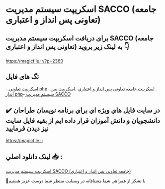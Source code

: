 # اسکریپت سیستم مدیریت SACCO (جامعه تعاونی پس انداز و اعتباری)

## برای دریافت اسکریپت سیستم مدیریت SACCO (جامعه تعاونی پس انداز و اعتباری) به لینک زیر بروید 👇

https://magicfile.ir/?p=2360

## تگ های فایل

-[ اسکریپت تعاوني php](https://magicfile.ir/product/%d8%a7%d8%b3%da%a9%d8%b1%db%8c%d9%be%d8%aa%d8%b3%d9%8a%d8%b3%d8%aa%d9%85-%d9%85%d8%af%d9%8a%d8%b1%d9%8a%d8%aa-sacco-%d8%ac%d8%a7%d9%85%d8%b9%d9%87-%d8%aa%d8%b9%d8%a7%d9%88%d9%86%d9%8a-%d9%be%d8%b3-%d8%a7%d9%86%d8%af%d8%a7%d8%b2-%d9%88-%d8%a7%d8%b9%d8%aa%d8%a8%d8%a7%d8%b1%d9%8a/)-[ اسکریپت جامعه تعاوني پس انداز و اعتباري](https://magicfile.ir/product/%d8%a7%d8%b3%da%a9%d8%b1%db%8c%d9%be%d8%aa%d8%b3%d9%8a%d8%b3%d8%aa%d9%85-%d9%85%d8%af%d9%8a%d8%b1%d9%8a%d8%aa-sacco-%d8%ac%d8%a7%d9%85%d8%b9%d9%87-%d8%aa%d8%b9%d8%a7%d9%88%d9%86%d9%8a-%d9%be%d8%b3-%d8%a7%d9%86%d8%af%d8%a7%d8%b2-%d9%88-%d8%a7%d8%b9%d8%aa%d8%a8%d8%a7%d8%b1%d9%8a/)-[ اسکریپت پس انداز php](https://magicfile.ir/product/%d8%a7%d8%b3%da%a9%d8%b1%db%8c%d9%be%d8%aa%d8%b3%d9%8a%d8%b3%d8%aa%d9%85-%d9%85%d8%af%d9%8a%d8%b1%d9%8a%d8%aa-sacco-%d8%ac%d8%a7%d9%85%d8%b9%d9%87-%d8%aa%d8%b9%d8%a7%d9%88%d9%86%d9%8a-%d9%be%d8%b3-%d8%a7%d9%86%d8%af%d8%a7%d8%b2-%d9%88-%d8%a7%d8%b9%d8%aa%d8%a8%d8%a7%d8%b1%d9%8a/)-[ سيستم مديريت SACCO](https://magicfile.ir/product/%d8%a7%d8%b3%da%a9%d8%b1%db%8c%d9%be%d8%aa%d8%b3%d9%8a%d8%b3%d8%aa%d9%85-%d9%85%d8%af%d9%8a%d8%b1%d9%8a%d8%aa-sacco-%d8%ac%d8%a7%d9%85%d8%b9%d9%87-%d8%aa%d8%b9%d8%a7%d9%88%d9%86%d9%8a-%d9%be%d8%b3-%d8%a7%d9%86%d8%af%d8%a7%d8%b2-%d9%88-%d8%a7%d8%b9%d8%aa%d8%a8%d8%a7%d8%b1%d9%8a/)

## ✔️ در سايت فايل هاي ويژه اي براي برنامه نويسان طراحان دانشجويان و دانش آموزان قرار داده ايم از بقيه فايل سايت نيز ديدن فرماييد

https://magicfile.ir


## لينک دانلود اصلي 📥 :

[اسکریپت سیستم مدیریت SACCO (جامعه تعاونی پس انداز و اعتباری)](https://magicfile.ir/product/%d8%a7%d8%b3%da%a9%d8%b1%db%8c%d9%be%d8%aa%d8%b3%d9%8a%d8%b3%d8%aa%d9%85-%d9%85%d8%af%d9%8a%d8%b1%d9%8a%d8%aa-sacco-%d8%ac%d8%a7%d9%85%d8%b9%d9%87-%d8%aa%d8%b9%d8%a7%d9%88%d9%86%d9%8a-%d9%be%d8%b3-%d8%a7%d9%86%d8%af%d8%a7%d8%b2-%d9%88-%d8%a7%d8%b9%d8%aa%d8%a8%d8%a7%d8%b1%d9%8a/) 


🙏با تشکر از همراهي شما مشتاقانه در وبسایت منتظر شما دوست عزیز هستیم


